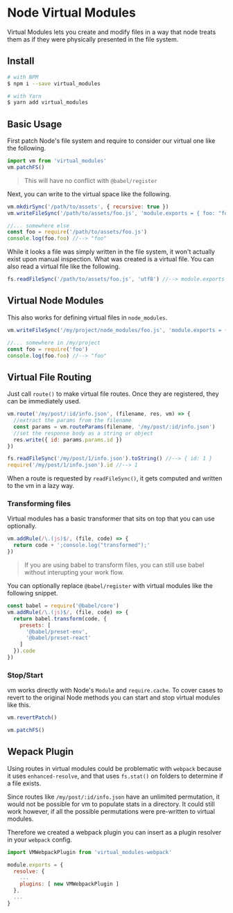 # Node Virtual Modules

Virtual Modules lets you create and modify files in a way that node 
treats them as if they were physically presented in the file system.

## Install

```bash
# with NPM
$ npm i --save virtual_modules

# with Yarn
$ yarn add virtual_modules
```

## Basic Usage

First patch Node's file system and require to consider our virtual one 
like the following.

```js
import vm from 'virtual_modules'
vm.patchFS()
```

> This will have no conflict with `@babel/register`

Next, you can write to the virtual space like the following. 

```js
vm.mkdirSync('/path/to/assets', { recursive: true })
vm.writeFileSync('/path/to/assets/foo.js', 'module.exports = { foo: "foo" }')

//... somewhere else
const foo = require('/path/to/assets/foo.js')
console.log(foo.foo) //--> "foo"
```

While it looks a file was simply written in the file system, it won't 
actually exist upon manual inspection. What was created is a virtual 
file. You can also read a virtual file like the following.

```js
fs.readFileSync('/path/to/assets/foo.js', 'utf8') //--> module.exports = { foo: "foo" }
```

## Virtual Node Modules

This also works for defining virtual files in `node_modules`.

```js
vm.writeFileSync('/my/project/node_modules/foo.js', 'module.exports = { foo: "foo" }')

//... somewhere in /my/project
const foo = require('foo')
console.log(foo.foo) //--> "foo"
```

## Virtual File Routing

Just call `route()` to make virtual file routes. Once they are 
registered, they can be immediately used.

```js
vm.route('/my/post/:id/info.json', (filename, res, vm) => {
  //extract the params from the filename
  const params = vm.routeParams(filename, '/my/post/:id/info.json')
  //set the response body as a string or object
  res.write({ id: params.params.id })
})

fs.readFileSync('/my/post/1/info.json').toString() //--> { id: 1 }
require('/my/post/1/info.json').id //--> 1
```

When a route is requested by `readFileSync()`, it gets computed and 
written to the vm in a lazy way. 

### Transforming files

Virtual modules has a basic transformer that sits on top that you can 
use optionally. 

```js
vm.addRule(/\.(js)$/, (file, code) => {
  return code + ';console.log("transformed");'
})
```

> If you are using babel to transform files, you can still use babel 
without interupting your work flow. 

You can optionally replace `@babel/register` with virtual modules like 
the following snippet.

```js
const babel = require('@babel/core')
vm.addRule(/\.(js)$/, (file, code) => {
  return babel.transform(code, {
    presets: [
      '@babel/preset-env',
      '@babel/preset-react'
    ]
  }).code
})
```

### Stop/Start

vm works directly with Node's `Module` and `require.cache`.
To cover cases to revert to the original Node methods you can start and 
stop virtual modules like this.

```js
vm.revertPatch()

vm.patchFS()
```

## Wepack Plugin

Using routes in virtual modules could be problematic with `webpack` 
because it uses `enhanced-resolve`, and that uses `fs.stat()` on folders 
to determine if a file exists. 

Since routes like `/my/post/:id/info.json` have an unlimited 
permutation, it would not be possible for vm to populate stats in a 
directory. It could still work however, if all the possible 
permutations were pre-written to virtual modules.

Therefore we created a webpack plugin you can insert as a plugin 
resolver in your `webpack` config.

```js
import VMWebpackPlugin from 'virtual_modules-webpack'

module.exports = {
  resolve: {
    ...
    plugins: [ new VMWebpackPlugin ]
  },
  ...
}
```
